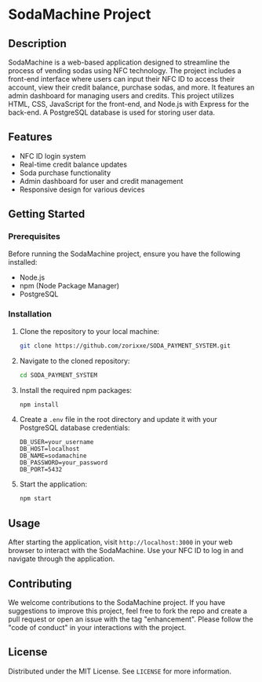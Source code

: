 # SodaMachine Project

## Description

SodaMachine is a web-based application designed to streamline the process of vending sodas using NFC technology. The project includes a front-end interface where users can input their NFC ID to access their account, view their credit balance, purchase sodas, and more. It features an admin dashboard for managing users and credits. This project utilizes HTML, CSS, JavaScript for the front-end, and Node.js with Express for the back-end. A PostgreSQL database is used for storing user data.

## Features

- NFC ID login system
- Real-time credit balance updates
- Soda purchase functionality
- Admin dashboard for user and credit management
- Responsive design for various devices

## Getting Started

### Prerequisites

Before running the SodaMachine project, ensure you have the following installed:

- Node.js
- npm (Node Package Manager)
- PostgreSQL

### Installation

1. Clone the repository to your local machine:

   ```bash
   git clone https://github.com/zorixxe/SODA_PAYMENT_SYSTEM.git
   ```

2. Navigate to the cloned repository:

   ```bash
   cd SODA_PAYMENT_SYSTEM
   ```

3. Install the required npm packages:

   ```bash
   npm install
   ```

4. Create a `.env` file in the root directory and update it with your PostgreSQL database credentials:

   ```env
   DB_USER=your_username
   DB_HOST=localhost
   DB_NAME=sodamachine
   DB_PASSWORD=your_password
   DB_PORT=5432
   ```

5. Start the application:

   ```bash
   npm start
   ```

## Usage

After starting the application, visit `http://localhost:3000` in your web browser to interact with the SodaMachine. Use your NFC ID to log in and navigate through the application.

## Contributing

We welcome contributions to the SodaMachine project. If you have suggestions to improve this project, feel free to fork the repo and create a pull request or open an issue with the tag "enhancement". Please follow the "code of conduct" in your interactions with the project.

## License

Distributed under the MIT License. See `LICENSE` for more information.
